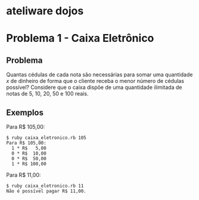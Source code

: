 ateliware dojos
==============

# Problema 1 - Caixa Eletrônico

## Problema
Quantas cédulas de cada nota são necessárias para somar uma quantidade *x* de dinheiro de forma que o cliente receba o menor número de cédulas possível? Considere que o caixa dispõe de uma quantidade ilimitada de notas de 5, 10, 20, 50 e 100 reais.

## Exemplos

Para R$ 105,00:

    $ ruby caixa_eletronico.rb 105
    Para R$ 105,00:
      1 * R$   5,00
      0 * R$  10,00
      0 * R$  50,00
      1 * R$ 100,00

Para R$ 11,00:

    $ ruby caixa_eletronico.rb 11
    Não é possível pagar R$ 11,00.
